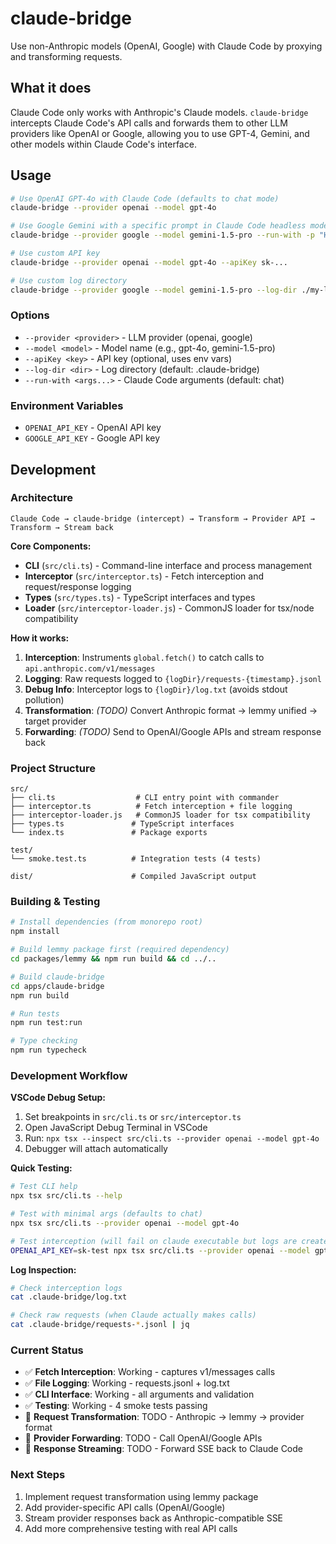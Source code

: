 # claude-bridge

Use non-Anthropic models (OpenAI, Google) with Claude Code by proxying and transforming requests.

## What it does

Claude Code only works with Anthropic's Claude models. `claude-bridge` intercepts Claude Code's API calls and forwards them to other LLM providers like OpenAI or Google, allowing you to use GPT-4, Gemini, and other models within Claude Code's interface.

## Usage

```bash
# Use OpenAI GPT-4o with Claude Code (defaults to chat mode)
claude-bridge --provider openai --model gpt-4o

# Use Google Gemini with a specific prompt in Claude Code headless mode
claude-bridge --provider google --model gemini-1.5-pro --run-with -p "Hello world"

# Use custom API key
claude-bridge --provider openai --model gpt-4o --apiKey sk-...

# Use custom log directory
claude-bridge --provider google --model gemini-1.5-pro --log-dir ./my-logs
```

### Options

- `--provider <provider>` - LLM provider (openai, google)
- `--model <model>` - Model name (e.g., gpt-4o, gemini-1.5-pro)
- `--apiKey <key>` - API key (optional, uses env vars)
- `--log-dir <dir>` - Log directory (default: .claude-bridge)
- `--run-with <args...>` - Claude Code arguments (default: chat)

### Environment Variables

- `OPENAI_API_KEY` - OpenAI API key
- `GOOGLE_API_KEY` - Google API key

## Development

### Architecture

```
Claude Code → claude-bridge (intercept) → Transform → Provider API → Transform → Stream back
```

**Core Components:**

- **CLI** (`src/cli.ts`) - Command-line interface and process management
- **Interceptor** (`src/interceptor.ts`) - Fetch interception and request/response logging
- **Types** (`src/types.ts`) - TypeScript interfaces and types
- **Loader** (`src/interceptor-loader.js`) - CommonJS loader for tsx/node compatibility

**How it works:**

1. **Interception**: Instruments `global.fetch()` to catch calls to `api.anthropic.com/v1/messages`
2. **Logging**: Raw requests logged to `{logDir}/requests-{timestamp}.jsonl`
3. **Debug Info**: Interceptor logs to `{logDir}/log.txt` (avoids stdout pollution)
4. **Transformation**: _(TODO)_ Convert Anthropic format → lemmy unified → target provider
5. **Forwarding**: _(TODO)_ Send to OpenAI/Google APIs and stream response back

### Project Structure

```
src/
├── cli.ts                  # CLI entry point with commander
├── interceptor.ts          # Fetch interception + file logging
├── interceptor-loader.js   # CommonJS loader for tsx compatibility
├── types.ts               # TypeScript interfaces
└── index.ts               # Package exports

test/
└── smoke.test.ts          # Integration tests (4 tests)

dist/                      # Compiled JavaScript output
```

### Building & Testing

```bash
# Install dependencies (from monorepo root)
npm install

# Build lemmy package first (required dependency)
cd packages/lemmy && npm run build && cd ../..

# Build claude-bridge
cd apps/claude-bridge
npm run build

# Run tests
npm run test:run

# Type checking
npm run typecheck
```

### Development Workflow

**VSCode Debug Setup:**

1. Set breakpoints in `src/cli.ts` or `src/interceptor.ts`
2. Open JavaScript Debug Terminal in VSCode
3. Run: `npx tsx --inspect src/cli.ts --provider openai --model gpt-4o`
4. Debugger will attach automatically

**Quick Testing:**

```bash
# Test CLI help
npx tsx src/cli.ts --help

# Test with minimal args (defaults to chat)
npx tsx src/cli.ts --provider openai --model gpt-4o

# Test interception (will fail on claude executable but logs are created)
OPENAI_API_KEY=sk-test npx tsx src/cli.ts --provider openai --model gpt-4o --log-dir ./test-logs
```

**Log Inspection:**

```bash
# Check interception logs
cat .claude-bridge/log.txt

# Check raw requests (when Claude actually makes calls)
cat .claude-bridge/requests-*.jsonl | jq
```

### Current Status

- ✅ **Fetch Interception**: Working - captures v1/messages calls
- ✅ **File Logging**: Working - requests.jsonl + log.txt
- ✅ **CLI Interface**: Working - all arguments and validation
- ✅ **Testing**: Working - 4 smoke tests passing
- 🔄 **Request Transformation**: TODO - Anthropic → lemmy → provider format
- 🔄 **Provider Forwarding**: TODO - Call OpenAI/Google APIs
- 🔄 **Response Streaming**: TODO - Forward SSE back to Claude Code

### Next Steps

1. Implement request transformation using lemmy package
2. Add provider-specific API calls (OpenAI/Google)
3. Stream provider responses back as Anthropic-compatible SSE
4. Add more comprehensive testing with real API calls
